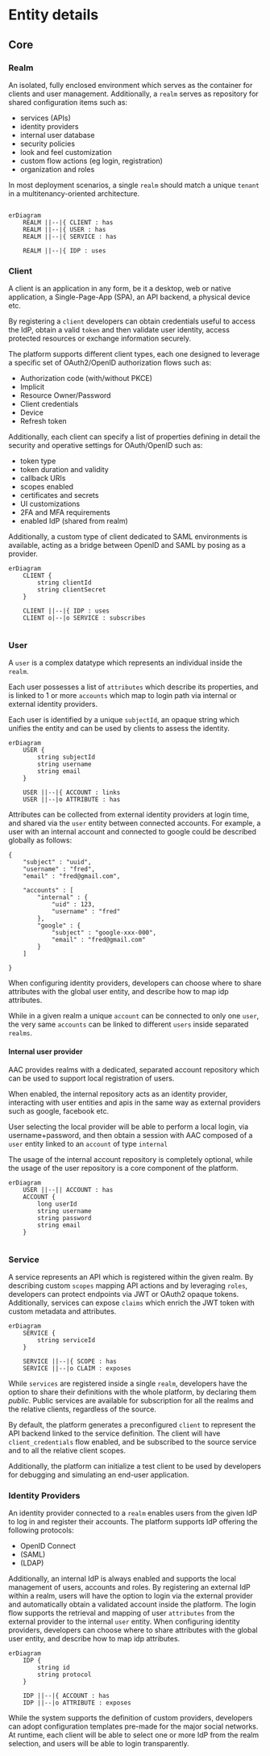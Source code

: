 # Entity details

## Core

### Realm
An isolated, fully enclosed environment which serves as the container for clients and user management.
Additionally, a `realm` serves as repository for shared configuration items such as:

* services (APIs)
* identity providers
* internal user database
* security policies
* look and feel customization
* custom flow actions (eg login, registration)
* organization and roles


In most deployment scenarios, a single `realm` should match a unique `tenant` in a multitenancy-oriented architecture.

```mermaid

erDiagram
    REALM ||--|{ CLIENT : has
    REALM ||--|{ USER : has
    REALM ||--|{ SERVICE : has

    REALM ||--|{ IDP : uses

```



### Client

A client is an application in any form, be it a desktop, web or native application, a Single-Page-App (SPA), an API backend, a physical device etc.

By registering a `client` developers can obtain credentials useful to access the IdP, obtain a valid `token` and then validate user identity, access protected resources or exchange information securely.

The platform supports different client types, each one designed to leverage a specific set of OAuth2/OpenID authorization flows such as:

* Authorization code (with/without PKCE)
* Implicit 
* Resource Owner/Password
* Client credentials
* Device
* Refresh token


Additionally, each client can specify a list of properties defining in detail the security and operative settings for OAuth/OpenID such as:

* token type
* token duration and validity
* callback URIs
* scopes enabled
* certificates and secrets
* UI customizations
* 2FA and MFA requirements
* enabled IdP (shared from realm)

Additionally, a custom type of client dedicated to SAML environments is available, acting as a bridge between OpenID and SAML by posing as a provider.


```mermaid
erDiagram
    CLIENT {
        string clientId
        string clientSecret
    }

    CLIENT ||--|{ IDP : uses
    CLIENT o|--|o SERVICE : subscribes


```



### User

A `user` is a complex datatype which represents an individual inside the `realm`.

Each user possesses a list of `attributes` which describe its properties, and is linked to 1 or more `accounts` which map to login path via internal or external identity providers.

Each user is identified by a unique `subjectId`, an opaque string which unifies the entity and can be used by clients to assess the identity.


```mermaid
erDiagram
    USER {
        string subjectId
        string username
        string email
    }

    USER ||--|{ ACCOUNT : links
    USER ||--|o ATTRIBUTE : has

```

Attributes can be collected from external identity providers at login time, and shared via the `user` entity between connected accounts.
For example, a user with an internal account and connected to google could be described globally as follows:

```
{
    "subject" : "uuid",
    "username" : "fred",
    "email" : "fred@gmail.com",
    
    "accounts" : [
        "internal" : {
            "uid" : 123,
            "username" : "fred"
        },
        "google" : {
            "subject" : "google-xxx-000",
            "email" : "fred@gmail.com"
        }
    ]

}

```

When configuring identity providers, developers can choose where to share attributes with the global user entity, and describe how to map idp attributes.


While in a given realm a unique `account` can be connected to only one `user`, 
the very same `accounts` can be linked to different `users` inside separated `realms`.

#### Internal user provider

AAC provides realms with a dedicated, separated account repository which can be used to support local registration of users.

When enabled, the internal repository acts as an identity provider, interacting with user entities and apis in the same way as external providers such as google, facebook etc.

User selecting the local provider will be able to perform a local login, via username+password, and then obtain a session with AAC composed of a `user` entity linked to an `account` of type `internal`

The usage of the internal account repository is completely optional, while the usage of the user repository is a core component of the platform.

```mermaid
erDiagram
    USER ||--|| ACCOUNT : has
    ACCOUNT {
        long userId
        string username
        string password
        string email
    }


```

### Service

A service represents an API which is registered within the given realm.
By describing custom `scopes` mapping API actions and by leveraging `roles`, developers can protect endpoints via JWT or OAuth2 opaque tokens.
Additionally, services can expose `claims` which enrich the JWT token with custom metadata and attributes.

```mermaid
erDiagram
    SERVICE {
        string serviceId
    }

    SERVICE ||--|{ SCOPE : has
    SERVICE ||--|o CLAIM : exposes
```


While `services` are registered inside a single `realm`, developers have the option to share their definitions with the whole platform, by declaring them *public*.
Public services are available for subscription for all the realms and the relative clients, regardless of the source.

By default, the platform generates a preconfigured `client` to represent the API backend linked to the service definition. The client will have `client_credentials` flow enabled, and be subscribed to the source service and to all the relative client scopes.

Additionally, the platform can initialize a test client to be used by developers for debugging and simulating an end-user application.


### Identity Providers

An identity provider connected to a `realm` enables users from the given IdP to log in and register their accounts.
The platform supports IdP offering the following protocols:

* OpenID Connect
* (SAML)
* (LDAP)

Additionally, an internal IdP is always enabled and supports the local management of users, accounts and roles.
By registering an external IdP within a realm, users will have the option to login via the external provider and automatically obtain a validated account inside the platform.
The login flow supports the retrieval and mapping of user `attributes` from the external provider to the internal `user` entity.
When configuring identity providers, developers can choose where to share attributes with the global user entity, and describe how to map idp attributes.

```mermaid
erDiagram
    IDP {
        string id
        string protocol
    }

    IDP ||--|{ ACCOUNT : has
    IDP ||--|o ATTRIBUTE : exposes
```

While the system supports the definition of custom providers, developers can adopt configuration templates pre-made for the major social networks.
At runtime, each client will be able to select one or more IdP from the realm selection, and users will be able to login transparently.
